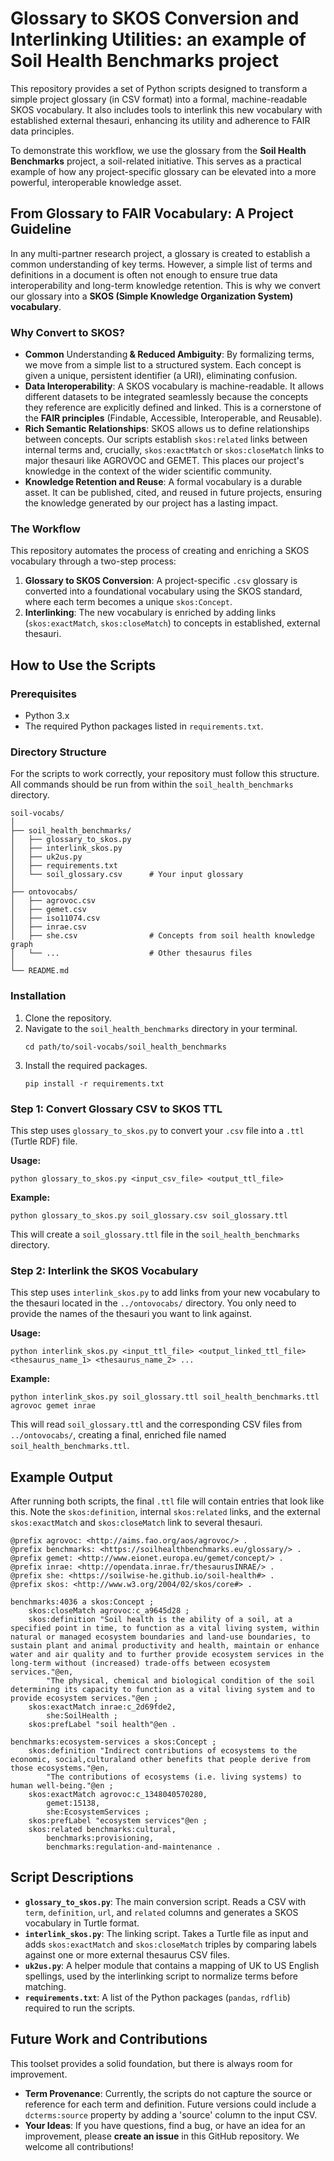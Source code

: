 # Glossary to SKOS Conversion and Interlinking Utilities: an example of Soil Health Benchmarks project

This repository provides a set of Python scripts designed to transform a simple project glossary (in CSV format) into a formal, machine-readable SKOS vocabulary. It also includes tools to interlink this new vocabulary with established external thesauri, enhancing its utility and adherence to FAIR data principles.

To demonstrate this workflow, we use the glossary from the **Soil Health Benchmarks** project, a soil-related initiative. This serves as a practical example of how any project-specific glossary can be elevated into a more powerful, interoperable knowledge asset.

## From Glossary to FAIR Vocabulary: A Project Guideline

In any multi-partner research project, a glossary is created to establish a common understanding of key terms. However, a simple list of terms and definitions in a document is often not enough to ensure true data interoperability and long-term knowledge retention. This is why we convert our glossary into a ​**SKOS (Simple Knowledge Organization System) vocabulary**​.

### Why Convert to SKOS?

* **Common** Understanding​**​ & Reduced Ambiguity**​: By formalizing terms, we move from a simple list to a structured system. Each concept is given a unique, persistent identifier (a URI), eliminating confusion.
* ​**Data Interoperability**​: A SKOS vocabulary is machine-readable. It allows different datasets to be integrated seamlessly because the concepts they reference are explicitly defined and linked. This is a cornerstone of the **FAIR principles** (Findable, Accessible, Interoperable, and Reusable).
* ​**Rich Semantic Relationships**​: SKOS allows us to define relationships between concepts. Our scripts establish `skos:related` links between internal terms and, crucially, `skos:exactMatch` or `skos:closeMatch` links to major thesauri like AGROVOC and GEMET. This places our project's knowledge in the context of the wider scientific community.
* ​**Knowledge Retention and Reuse**​: A formal vocabulary is a durable asset. It can be published, cited, and reused in future projects, ensuring the knowledge generated by our project has a lasting impact.

### The Workflow

This repository automates the process of creating and enriching a SKOS vocabulary through a two-step process:

1. ​**Glossary to SKOS Conversion**​: A project-specific `.csv` glossary is converted into a foundational vocabulary using the SKOS standard, where each term becomes a unique `skos:Concept`.
2. ​**Interlinking**​: The new vocabulary is enriched by adding links (`skos:exactMatch`, `skos:closeMatch`) to concepts in established, external thesauri.

## How to Use the Scripts

### Prerequisites

* Python 3.x
* The required Python packages listed in `requirements.txt`.

### Directory Structure

For the scripts to work correctly, your repository must follow this structure. All commands should be run from within the `soil_health_benchmarks` directory.

```
soil-vocabs/
│
├── soil_health_benchmarks/
│   ├── glossary_to_skos.py
│   ├── interlink_skos.py
│   ├── uk2us.py
│   ├── requirements.txt
│   └── soil_glossary.csv      # Your input glossary
│
├── ontovocabs/
│   ├── agrovoc.csv
│   ├── gemet.csv
│   ├── iso11074.csv
│   ├── inrae.csv
│   ├── she.csv                # Concepts from soil health knowledge graph
│   └── ...                    # Other thesaurus files
│
└── README.md
```

### Installation

1. Clone the repository.
2. Navigate to the `soil_health_benchmarks` directory in your terminal.
   ```
   cd path/to/soil-vocabs/soil_health_benchmarks
   ```
3. Install the required packages.
   ```
   pip install -r requirements.txt
   ```

### Step 1: Convert Glossary CSV to SKOS TTL

This step uses `glossary_to_skos.py` to convert your `.csv` file into a `.ttl` (Turtle RDF) file.

**Usage:**

```
python glossary_to_skos.py <input_csv_file> <output_ttl_file>
```

**Example:**

```
python glossary_to_skos.py soil_glossary.csv soil_glossary.ttl
```

This will create a `soil_glossary.ttl` file in the `soil_health_benchmarks` directory.

### Step 2: Interlink the SKOS Vocabulary

This step uses `interlink_skos.py` to add links from your new vocabulary to the thesauri located in the `../ontovocabs/` directory. You only need to provide the names of the thesauri you want to link against.

**Usage:**

```
python interlink_skos.py <input_ttl_file> <output_linked_ttl_file> <thesaurus_name_1> <thesaurus_name_2> ...
```

**Example:**

```
python interlink_skos.py soil_glossary.ttl soil_health_benchmarks.ttl agrovoc gemet inrae
```

This will read `soil_glossary.ttl` and the corresponding CSV files from `../ontovocabs/`, creating a final, enriched file named `soil_health_benchmarks.ttl`.

## Example Output

After running both scripts, the final `.ttl` file will contain entries that look like this. Note the `skos:definition`, internal `skos:related` links, and the external `skos:exactMatch` and `skos:closeMatch` link to several thesauri.

```turtle
@prefix agrovoc: <http://aims.fao.org/aos/agrovoc/> .
@prefix benchmarks: <https://soilhealthbenchmarks.eu/glossary/> .
@prefix gemet: <http://www.eionet.europa.eu/gemet/concept/> .
@prefix inrae: <http://opendata.inrae.fr/thesaurusINRAE/> .
@prefix she: <https://soilwise-he.github.io/soil-health#> .
@prefix skos: <http://www.w3.org/2004/02/skos/core#> .

benchmarks:4036 a skos:Concept ;
    skos:closeMatch agrovoc:c_a9645d28 ;
    skos:definition "Soil health is the ability of a soil, at a specified point in time, to function as a vital living system, within natural or managed ecosystem boundaries and land-use boundaries, to sustain plant and animal productivity and health, maintain or enhance water and air quality and to further provide ecosystem services in the long-term without (increased) trade-offs between ecosystem services."@en,
        "The physical, chemical and biological condition of the soil determining its capacity to function as a vital living system and to provide ecosystem services."@en ;
    skos:exactMatch inrae:c_2d69fde2,
        she:SoilHealth ;
    skos:prefLabel "soil health"@en .

benchmarks:ecosystem-services a skos:Concept ;
    skos:definition "Indirect contributions of ecosystems to the economic, social,culturaland other benefits that people derive from those ecosystems."@en,
        "The contributions of ecosystems (i.e. living systems) to human well-being."@en ;
    skos:exactMatch agrovoc:c_1348040570280,
        gemet:15138,
        she:EcosystemServices ;
    skos:prefLabel "ecosystem services"@en ;
    skos:related benchmarks:cultural,
        benchmarks:provisioning,
        benchmarks:regulation-and-maintenance .
```

## Script Descriptions

* ​**`glossary_to_skos.py`**​: The main conversion script. Reads a CSV with `term`, `definition`, `url`, and `related` columns and generates a SKOS vocabulary in Turtle format.
* ​**`interlink_skos.py`**​: The linking script. Takes a Turtle file as input and adds `skos:exactMatch` and `skos:closeMatch` triples by comparing labels against one or more external thesaurus CSV files.
* ​**`uk2us.py`**​: A helper module that contains a mapping of UK to US English spellings, used by the interlinking script to normalize terms before matching.
* ​**`requirements.txt`**​: A list of the Python packages (`pandas`, `rdflib`) required to run the scripts.

## Future Work and Contributions

This toolset provides a solid foundation, but there is always room for improvement.

* ​**Term Provenance**​: Currently, the scripts do not capture the source or reference for each term and definition. Future versions could include a `dcterms:source` property by adding a 'source' column to the input CSV.
* ​**Your Ideas**​: If you have questions, find a bug, or have an idea for an improvement, please **create an issue** in this GitHub repository. We welcome all contributions!
